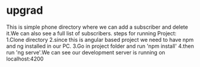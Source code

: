 # upgrad
This is simple phone directory where we can add a subscriber and delete it.We can also see a full list of subscribers.
steps for running Project:
1.Clone directory
2.since this is angular based project we need to have npm and ng installed in our PC.
3.Go in project folder and run 'npm install'
4.then run 'ng serve'.We can see our development server is running on localhost:4200



